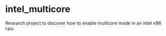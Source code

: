 intel_multicore
===============

Research project to discover how to enable multicore mode in an intel x86 cpu.
